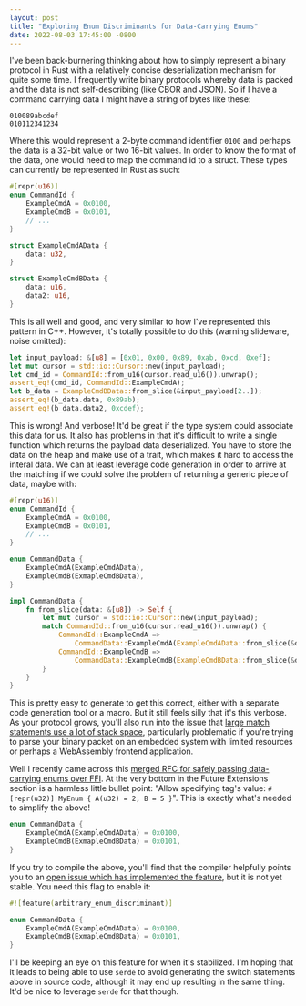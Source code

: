 ```yaml
---
layout: post
title: "Exploring Enum Discriminants for Data-Carrying Enums"
date: 2022-08-03 17:45:00 -0800
---
```

I've been back-burnering thinking about how to simply represent a binary protocol in Rust with a relatively concise deserialization mechanism for quite some time. I frequently write binary protocols whereby data is packed and the data is not self-describing (like CBOR and JSON). So if I have a command carrying data I might have a string of bytes like these:

```
010089abcdef
010112341234
```

Where this would represent a 2-byte command identifier `0100` and perhaps the data is a 32-bit value or two 16-bit values. In order to know the format of the data, one would need to map the command id to a struct. These types can currently be represented in Rust as such:

```rust
#[repr(u16)]
enum CommandId {
    ExampleCmdA = 0x0100,
    ExampleCmdB = 0x0101,
    // ...
}

struct ExampleCmdAData {
    data: u32,
}

struct ExampleCmdBData {
    data: u16,
    data2: u16,
}
```

This is all well and good, and very similar to how I've represented this pattern in C++. However, it's totally possible to do this (warning slideware, noise omitted):

```rust
let input_payload: &[u8] = [0x01, 0x00, 0x89, 0xab, 0xcd, 0xef];
let mut cursor = std::io::Cursor::new(input_payload);
let cmd_id = CommandId::from_u16(cursor.read_u16()).unwrap();
assert_eq!(cmd_id, CommandId::ExampleCmdA);
let b_data = ExampleCmdBData::from_slice(&input_payload[2..]);
assert_eq!(b_data.data, 0x89ab);
assert_eq!(b_data.data2, 0xcdef);
```

This is wrong! And verbose! It'd be great if the type system could associate this data for us. It also has problems in that it's difficult to write a single function which returns the payload data deserialized. You have to store the data on the heap and make use of a trait, which makes it hard to access the interal data. We can at least leverage code generation in order to arrive at the matching if we could solve the problem of returning a generic piece of data, maybe with:

```rust
#[repr(u16)]
enum CommandId {
    ExampleCmdA = 0x0100,
    ExampleCmdB = 0x0101,
    // ...
}

enum CommandData {
    ExampleCmdA(ExampleCmdAData),
    ExampleCmdB(ExmapleCmdBData),
}

impl CommandData {
    fn from_slice(data: &[u8]) -> Self {
        let mut cursor = std::io::Cursor::new(input_payload);
        match CommandId::from_u16(cursor.read_u16()).unwrap() {
            CommandId::ExampleCmdA => 
                CommandData::ExampleCmdA(ExampleCmdAData::from_slice(&data[2..])),
            CommandId::ExampleCmdB => 
                CommandData::ExampleCmdB(ExampleCmdBData::from_slice(&data[2..])),
        }
    }
}
```

This is pretty easy to generate to get this correct, either with a separate code generation tool or a macro. But it still feels silly that it's this verbose. As your protocol grows, you'll also run into the issue that [large match statements use a lot of stack space](https://github.com/rust-lang/rust/issues/34283), particularly problematic if you're trying to parse your binary packet on an embedded system with limited resources or perhaps a WebAssembly frontend application.

Well I recently came across this [merged RFC for safely passing data-carrying enums over FFI](https://rust-lang.github.io/rfcs/2195-really-tagged-unions.html). At the very bottom in the Future Extensions section is a harmless little bullet point: "Allow specifying tag's value: `#[repr(u32)] MyEnum { A(u32) = 2, B = 5 }`". This is exactly what's needed to simplify the above!

```rust
enum CommandData {
    ExampleCmdA(ExampleCmdAData) = 0x0100,
    ExampleCmdB(ExmapleCmdBData) = 0x0101,
}
```

If you try to compile the above, you'll find that the compiler helpfully points you to an [open issue which has implemented the feature](https://github.com/rust-lang/rust/issues/60553), but it is not yet stable. You need this flag to enable it:

```rust
#![feature(arbitrary_enum_discriminant)]

enum CommandData {
    ExampleCmdA(ExampleCmdAData) = 0x0100,
    ExampleCmdB(ExmapleCmdBData) = 0x0101,
}
```

I'll be keeping an eye on this feature for when it's stabilized. I'm hoping that it leads to being able to use `serde` to avoid generating the switch statements above in source code, although it may end up resulting in the same thing. It'd be nice to leverage `serde` for that though.